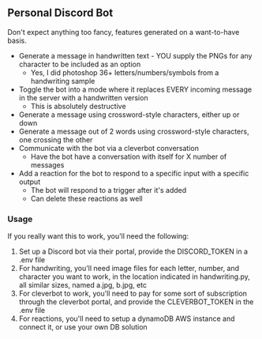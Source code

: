 ## Personal Discord Bot

Don't expect anything too fancy, features generated on a want-to-have basis.

- Generate a message in handwritten text - YOU supply the PNGs for any character to be included as an option
	- Yes, I did photoshop 36+ letters/numbers/symbols from a handwriting sample
- Toggle the bot into a mode where it replaces EVERY incoming message in the server with a handwritten version
	- This is absolutely destructive
- Generate a message using crossword-style characters, either up or down
- Generate a message out of 2 words using crossword-style characters, one crossing the other
- Communicate with the bot via a cleverbot conversation
	- Have the bot have a conversation with itself for X number of messages
- Add a reaction for the bot to respond to a specific input with a specific output
	- The bot will respond to a trigger after it's added
	- Can delete these reactions as well

### Usage

If you really want this to work, you'll need the following:

1. Set up a Discord bot via their portal, provide the DISCORD_TOKEN in a .env file
2. For handwriting, you'll need image files for each letter, number, and character you want to work, in the location indicated in handwriting.py, all similar sizes, named a.jpg, b.jpg, etc
3. For cleverbot to work, you'll need to pay for some sort of subscription through the cleverbot portal, and provide the CLEVERBOT_TOKEN in the .env file 
4. For reactions, you'll need to setup a dynamoDB AWS instance and connect it, or use your own DB solution

